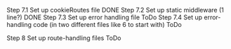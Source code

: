 Step 7.1 Set up cookieRoutes file               DONE
Step 7.2 Set up static middleware (1 line?)     DONE
Step 7.3 Set up error handling file             ToDo
Step 7.4 Set up error-handling code (in two
         different files like 6 to start with)  ToDo

Step 8  Set up route-handling files             ToDo


